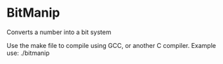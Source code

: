 # BitManip
Converts a number into a bit system

Use the make file to compile using GCC, or another C compiler.
Example use: ./bitmanip <numbertoconvert> <amountofbitsinnum>
